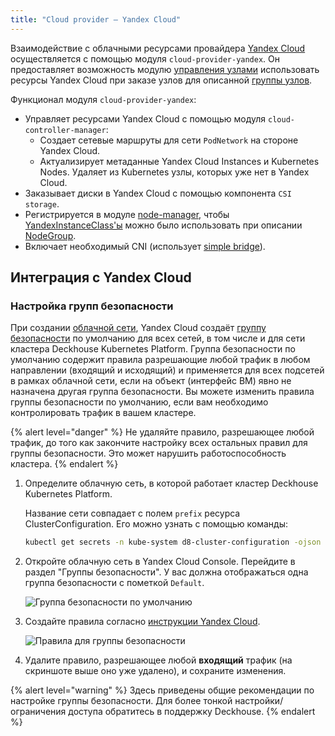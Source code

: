 ```yaml
---
title: "Cloud provider — Yandex Cloud"
---
```


Взаимодействие с облачными ресурсами провайдера [Yandex Cloud](https://cloud.yandex.ru/) осуществляется с помощью модуля `cloud-provider-yandex`. Он предоставляет возможность модулю [управления узлами](../../modules/040-node-manager/) использовать ресурсы Yandex Cloud при заказе узлов для описанной [группы узлов](../../modules/040-node-manager/cr.html#nodegroup).

Функционал модуля `cloud-provider-yandex`:
- Управляет ресурсами Yandex Cloud с помощью модуля `cloud-controller-manager`:
  * Создает сетевые маршруты для сети `PodNetwork` на стороне Yandex Cloud.
  * Актуализирует метаданные Yandex Cloud Instances и Kubernetes Nodes. Удаляет из Kubernetes узлы, которых уже нет в Yandex Cloud.
- Заказывает диски в Yandex Cloud с помощью компонента `CSI storage`.
- Регистрируется в модуле [node-manager](../../modules/040-node-manager/), чтобы [YandexInstanceClass'ы](cr.html#yandexinstanceclass) можно было использовать при описании [NodeGroup](../../modules/040-node-manager/cr.html#nodegroup).
- Включает необходимый CNI (использует [simple bridge](../../modules/035-cni-simple-bridge/)).

## Интеграция с Yandex Cloud

### Настройка групп безопасности

При создании [облачной сети](https://cloud.yandex.ru/ru/docs/vpc/concepts/network#network), Yandex Cloud создаёт [группу безопасности](https://cloud.yandex.ru/ru/docs/vpc/concepts/security-groups) по умолчанию для всех сетей, в том числе и для сети кластера Deckhouse Kubernetes Platform. Группа безопасности по умолчанию содержит правила разрешающие любой трафик в любом направлении (входящий и исходящий) и применяется для всех подсетей в рамках облачной сети, если на объект (интерфейс ВМ) явно не назначена другая группа безопасности. Вы можете изменить правила группы безопасности по умолчанию, если вам необходимо контролировать трафик в вашем кластере.

{% alert level="danger" %}
Не удаляйте правило, разрешающее любой трафик, до того как закончите настройку всех остальных правил для группы безопасности. Это может нарушить работоспособность кластера.
{% endalert %}

1. Определите облачную сеть, в которой работает кластер Deckhouse Kubernetes Platform.

    Название сети совпадает с полем `prefix` ресурса ClusterConfiguration. Его можно узнать с помощью команды:

    ```bash
    kubectl get secrets -n kube-system d8-cluster-configuration -ojson | jq -r '.data."cluster-configuration.yaml"' | base64 -d | grep prefix | cut -d: -f2
    ```

1. Откройте облачную сеть в Yandex Cloud Console. Перейдите в раздел "Группы безопасности". У вас должна отображаться одна группа безопасности с пометкой `Default`.

    ![Группа безопасности по умолчанию](../../images/030-cloud-provider-yandex/sg-ru-default.png)

1. Создайте правила согласно [инструкции Yandex Cloud](https://cloud.yandex.ru/ru/docs/managed-kubernetes/operations/connect/security-groups#rules-internal).

    ![Правила для группы безопасности](../../images/030-cloud-provider-yandex/sg-ru-rules.png)

1. Удалите правило, разрешающее любой **входящий** трафик (на скриншоте выше оно уже удалено), и сохраните изменения.

{% alert level="warning" %}
Здесь приведены общие рекомендации по настройке группы безопасности. Для более тонкой настройки/ограничения доступа обратитесь в поддержку Deckhouse.
{% endalert %}
